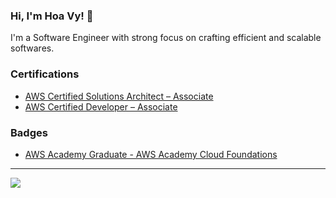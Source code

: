 ### Hi, I'm Hoa Vy! 👋

I'm a Software Engineer with strong focus on crafting efficient and scalable softwares.

### Certifications
- [AWS Certified Solutions Architect – Associate](https://www.credly.com/badges/a5a20652-bdbb-48e8-bc05-dbc395fee288/public_url)
- [AWS Certified Developer – Associate](https://www.credly.com/badges/bdaf228e-c52e-4113-b05a-e64507c20781/public_url)

### Badges

- [AWS Academy Graduate - AWS Academy Cloud Foundations](https://www.credly.com/badges/0d0fdb36-6619-4b8e-bd80-c990a8536494/public_url)

<hr/>

<a href="https://github.com/HoaAyWK">
  <img src="https://github-readme-stats.vercel.app/api?username=HoaAyWK&count_private=true&show_icons=true&hide=stars" />
</a>
